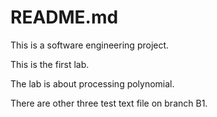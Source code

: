 # README.md

This is a software engineering project.

This is the first lab.

The lab is about processing polynomial.

There are other three test text file on branch B1.
